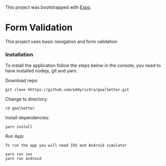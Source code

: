 This project was bootstrapped with [Expo](https://docs.expo.dev/).

# Form Validation

This project uses basic navigation and form validation

### Installation

To install the application follow the steps below in the console, you need to have installed nodejs, git and yarn.

Download repo:

```
git clone hhttps://github.com/eddyriv3ra/goalSetter.git
```

Change to directory:

```
cd goalSetter
```

Install dependencies:

```
yarn install
```

Run App:

```
To run the app you will need IOS and Android simulator

yarn run ios
yarn run android
```
